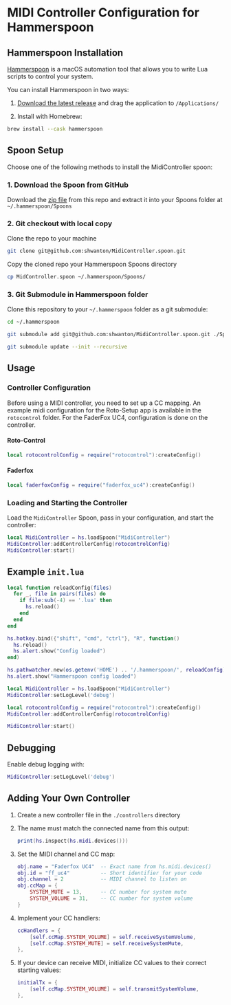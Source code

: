 # MIDI Controller Configuration for Hammerspoon

## Hammerspoon Installation

[Hammerspoon](https://www.hammerspoon.org) is a macOS automation tool that allows you to write Lua scripts to control your system.

You can install Hammerspoon in two ways:

1. [Download the latest release](https://github.com/Hammerspoon/hammerspoon/releases/latest) and drag the application to `/Applications/`

2. Install with Homebrew:

```sh
brew install --cask hammerspoon
```

## Spoon Setup 

Choose one of the following methods to install the MidiController spoon:

### 1. Download the Spoon from GitHub

Download the [zip file](https://docs.github.com/en/repositories/working-with-files/using-files/downloading-source-code-archives) from this repo and extract it into your Spoons folder at `~/.hammerspoon/Spoons`

### 2. Git checkout with local copy

Clone the repo to your machine
```sh
git clone git@github.com:shwanton/MidiController.spoon.git
```

Copy the cloned repo your Hammerspoon Spoons directory 
```sh
cp MidController.spoon ~/.hammerspoon/Spoons/
```

### 3. Git Submodule in Hammerspoon folder

Clone this repository to your `~/.hammerspoon` folder as a git submodule:
```sh
cd ~/.hammerspoon

git submodule add git@github.com:shwanton/MidiController.spoon.git ./Spoons/MidiController.spoon

git submodule update --init --recursive
```

## Usage

### Controller Configuration

Before using a MIDI controller, you need to set up a CC mapping.
An example midi configuration for the Roto-Setup app is available in the `rotocontrol` folder. 
For the FaderFox UC4, configuration is done on the controller.

#### Roto-Control
```lua
local rotocontrolConfig = require("rotocontrol"):createConfig()
```

#### Faderfox
```lua
local faderfoxConfig = require("faderfox_uc4"):createConfig()
```

### Loading and Starting the Controller

Load the `MidiController` Spoon, pass in your configuration, and start the controller:

```lua
local MidiController = hs.loadSpoon("MidiController")
MidiController:addControllerConfig(rotocontrolConfig)
MidiController:start()
```

## Example `init.lua`

```lua
local function reloadConfig(files)
  for _, file in pairs(files) do
    if file:sub(-4) == '.lua' then
      hs.reload()
    end
  end
end

hs.hotkey.bind({"shift", "cmd", "ctrl"}, "R", function()
  hs.reload()
  hs.alert.show("Config loaded")
end)

hs.pathwatcher.new(os.getenv('HOME') .. '/.hammerspoon/', reloadConfig):start()
hs.alert.show("Hammerspoon config loaded")

local MidiController = hs.loadSpoon("MidiController")
MidiController:setLogLevel('debug')

local rotocontrolConfig = require("rotocontrol"):createConfig()
MidiController:addControllerConfig(rotocontrolConfig)

MidiController:start()
```

## Debugging

Enable debug logging with:
```lua
MidiController:setLogLevel('debug')
```

## Adding Your Own Controller

1. Create a new controller file in the `./controllers` directory
2. The name must match the connected name from this output:
   ```lua
   print(hs.inspect(hs.midi.devices()))
   ```

3. Set the MIDI channel and CC map:
   ```lua
   obj.name = "Faderfox UC4"  -- Exact name from hs.midi.devices()
   obj.id = "ff_uc4"          -- Short identifier for your code
   obj.channel = 2            -- MIDI channel to listen on
   obj.ccMap = {
       SYSTEM_MUTE = 13,      -- CC number for system mute
       SYSTEM_VOLUME = 31,    -- CC number for system volume
   }
   ```

4. Implement your CC handlers:
   ```lua
   ccHandlers = {
       [self.ccMap.SYSTEM_VOLUME] = self.receiveSystemVolume,
       [self.ccMap.SYSTEM_MUTE] = self.receiveSystemMute,
   },
   ```

5. If your device can receive MIDI, initialize CC values to their correct starting values:
   ```lua
   initialTx = {
       [self.ccMap.SYSTEM_VOLUME] = self.transmitSystemVolume,
   },
   ```